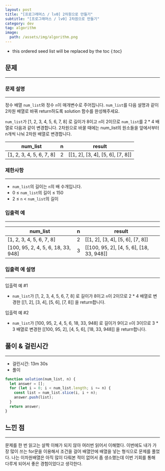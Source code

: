 ```yaml
---
layout: post
title: "[프로그래머스 / lv0] 2차원으로 만들기"
subtitle: "[프로그래머스 / lv0] 2차원으로 만들기"
category: dev
tag: algorithm
image:
  path: /assets/img/algorithm.png
---
```


<!-- prettier-ignore -->
* this ordered seed list will be replaced by the toc
{:toc}

## 문제

---

### **문제 설명**

---

정수 배열 `num_list`와 정수 `n`이 매개변수로 주어집니다. `num_list`를 다음 설명과 같이 2차원 배열로 바꿔 return하도록 solution 함수를 완성해주세요.

`num_list`가 [1, 2, 3, 4, 5, 6, 7, 8] 로 길이가 8이고 `n`이 2이므로 `num_list`를 2 \* 4 배열로 다음과 같이 변경합니다. 2차원으로 바꿀 때에는 num_list의 원소들을 앞에서부터 n개씩 나눠 2차원 배열로 변경합니다.

| num_list                 | n   | result                           |
| ------------------------ | --- | -------------------------------- |
| [1, 2, 3, 4, 5, 6, 7, 8] | 2   | [[1, 2], [3, 4], [5, 6], [7, 8]] |

### 제한사항

---

- `num_list`의 길이는 `n`의 배 수개입니다.
- 0 ≤ `num_list`의 길이 ≤ 150
- 2 ≤ `n` < `num_list`의 길이

### 입출력 예

---

| num_list                           | n   | result                                   |
| ---------------------------------- | --- | ---------------------------------------- |
| [1, 2, 3, 4, 5, 6, 7, 8]           | 2   | [[1, 2], [3, 4], [5, 6], [7, 8]]         |
| [100, 95, 2, 4, 5, 6, 18, 33, 948] | 3   | [[100, 95, 2], [4, 5, 6], [18, 33, 948]] |

### 입출력 예 설명

---

입출력 예 #1

- `num_list`가 [1, 2, 3, 4, 5, 6, 7, 8] 로 길이가 8이고 `n`이 2이므로 2 \* 4 배열로 변경한 [[1, 2], [3, 4], [5, 6], [7, 8]] 을 return합니다.

입출력 예 #2

- `num_list`가 [100, 95, 2, 4, 5, 6, 18, 33, 948] 로 길이가 9이고 `n`이 3이므로 3 \* 3 배열로 변경한 [[100, 95, 2], [4, 5, 6], [18, 33, 948]] 을 return합니다.

## 풀이 & 걸린시간

---

- 걸린시간: 13m 30s
- 풀이

```jsx
function solution(num_list, n) {
  let answer = [];
  for (let i = 0; i < num_list.length; i += n) {
    const list = num_list.slice(i, i + n);
    answer.push(list);
  }
  return answer;
}
```

## 느낀 점

---

문제를 한 번 읽고는 살짝 이해가 되지 않아 여러번 읽어서 이해했다. 이번에도 내가 가장 많이 쓰는 for문을 이용해서 조건을 걸어 배열안에 배열을 넣는 형식으로 문제를 풀었다. 나는 이차원배열은 아직 많이 다뤄본 적이 없어서 좀 생소했는데 이번 기회를 통해 다루게 되어서 좋은 경험이었다고 생각한다.
